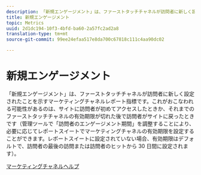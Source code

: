 ```yaml
---
description: 「新規エンゲージメント」は、ファーストタッチチャネルが訪問者に新しく設定されたことを示すマーケティングチャネルレポート指標です。これがおこなわれる可能性があるのは、サイトに訪問者が初めてアクセスしたときか、それまでのファーストタッチチャネルの有効期限が切れた後で訪問者がサイトに戻ったときです（管理ツールで「訪問者のエンゲージメント期間」を調整することにより、必要に応じてレポートスイートでマーケティングチャネルの有効期限を設定することができます。レポートスイートに設定されていない場合、有効期限はデフォルトで、訪問者の最後の訪問または訪問者のヒットから 30 日間に設定されます）。
title: 新規エンゲージメント
topic: Metrics
uuid: 2d1dc194-10f3-4bfd-ba60-2a57fc2ad2a8
translation-type: tm+mt
source-git-commit: 99ee24efaa517e8da700c67818c111c4aa90dc02

---
```



# 新規エンゲージメント

「新規エンゲージメント」は、ファーストタッチチャネルが訪問者に新しく設定されたことを示すマーケティングチャネルレポート指標です。これがおこなわれる可能性があるのは、サイトに訪問者が初めてアクセスしたときか、それまでのファーストタッチチャネルの有効期限が切れた後で訪問者がサイトに戻ったときです（管理ツールで「訪問者のエンゲージメント期間」を調整することにより、必要に応じてレポートスイートでマーケティングチャネルの有効期限を設定することができます。レポートスイートに設定されていない場合、有効期限はデフォルトで、訪問者の最後の訪問または訪問者のヒットから 30 日間に設定されます）。

[マーケティングチャネルヘルプ](https://marketing.adobe.com/resources/help/en_US/mchannel/)
